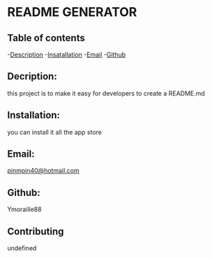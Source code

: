

# README GENERATOR

## Table of contents

-[Description](#description)
-[Insatallation](#installation)
-[Email](#email)
-[Github](#github)


## Decription:
this project is to make it easy for developers to create a README.md

## Installation:
you can install it all the app store

## Email:
pinmpin40@hotmail.com

## Github:
Ymoraille88

## Contributing
undefined

